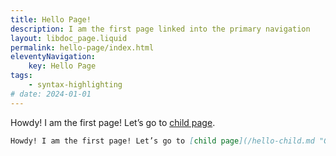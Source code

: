 ```yaml
---
title: Hello Page!
description: I am the first page linked into the primary navigation
layout: libdoc_page.liquid
permalink: hello-page/index.html
eleventyNavigation:
    key: Hello Page
tags:
    - syntax-highlighting
# date: 2024-01-01
---
```

Howdy! I am the first page! Let’s go to [child page](/hello-child.md "Go to hello child").

```markdown
Howdy! I am the first page! Let’s go to [child page](/hello-child.md "Go to hello child").
```